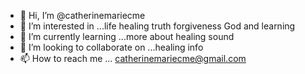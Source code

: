 - 👋 Hi, I’m @catherinemariecme
- 👀 I’m interested in ...life healing truth forgiveness God and learning 
- 🌱 I’m currently learning ...more about healing sound 
- 💞️ I’m looking to collaborate on ...healing info 
- 📫 How to reach me ... catherinemariecme@gmail.com

<!---
catherinemariecme/catherinemariecme is a ✨ special ✨ repository because its `README.md` (this file) appears on your GitHub profile.
You can click the Preview link to take a look at your changes.
--->
